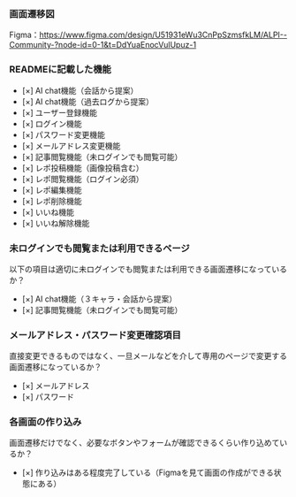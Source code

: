 ### 画面遷移図
Figma：https://www.figma.com/design/U51931eWu3CnPpSzmsfkLM/ALPI--Community-?node-id=0-1&t=DdYuaEnocVulUpuz-1

### READMEに記載した機能
- [×] AI chat機能（会話から提案）
- [×] AI chat機能（過去ログから提案）
- [×] ユーザー登録機能
- [×] ログイン機能
- [×] パスワード変更機能
- [×] メールアドレス変更機能
- [×] 記事閲覧機能（未ログインでも閲覧可能）
- [×] レポ投稿機能（画像投稿含む）
- [×] レポ閲覧機能（ログイン必須）
- [×] レポ編集機能
- [×] レポ削除機能
- [×] いいね機能
- [×] いいね解除機能

### 未ログインでも閲覧または利用できるページ
以下の項目は適切に未ログインでも閲覧または利用できる画面遷移になっているか？
- [×] AI chat機能（３キャラ・会話から提案）
- [×] 記事閲覧機能（未ログインでも閲覧可能）


### メールアドレス・パスワード変更確認項目
直接変更できるものではなく、一旦メールなどを介して専用のページで変更する画面遷移になっているか？
- [×] メールアドレス
- [×] パスワード

### 各画面の作り込み
画面遷移だけでなく、必要なボタンやフォームが確認できるくらい作り込めているか？
- [×] 作り込みはある程度完了している（Figmaを見て画面の作成ができる状態にある）